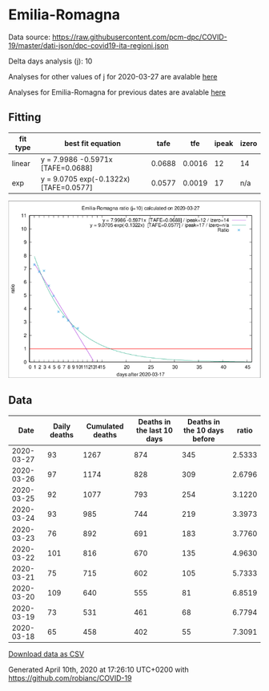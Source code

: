 # Emilia-Romagna

Data source: https://raw.githubusercontent.com/pcm-dpc/COVID-19/master/dati-json/dpc-covid19-ita-regioni.json

Delta days analysis (j): 10

Analyses for other values of j for 2020-03-27 are avalable [here](../README.md)

Analyses for Emilia-Romagna for previous dates are avalable [here](../../README.md)

## Fitting 
|fit type|best fit equation|tafe|tfe|ipeak|izero|
|-------|-----|--------|------|---|---|
|linear|y = 7.9986 -0.5971x  [TAFE=0.0688]|0.0688|0.0016|12|14|
|exp|y = 9.0705 exp(-0.1322x)  [TAFE=0.0577]|0.0577|0.0019|17|n/a|

![Plot](COVID-19_emilia-romagna_j10_2020-03-27.png)

## Data
|Date|Daily deaths|Cumulated deaths|Deaths in the last 10 days|Deaths in the 10 days before|ratio|
|----|----------|-----------|-------|--------------------|-----|
|2020-03-27|93|1267|874|345|2.5333|
|2020-03-26|97|1174|828|309|2.6796|
|2020-03-25|92|1077|793|254|3.1220|
|2020-03-24|93|985|744|219|3.3973|
|2020-03-23|76|892|691|183|3.7760|
|2020-03-22|101|816|670|135|4.9630|
|2020-03-21|75|715|602|105|5.7333|
|2020-03-20|109|640|555|81|6.8519|
|2020-03-19|73|531|461|68|6.7794|
|2020-03-18|65|458|402|55|7.3091|

[Download data as CSV](COVID-19_emilia-romagna_j10_2020-03-27.csv)

Generated April 10th, 2020 at 17:26:10 UTC+0200 with https://github.com/robianc/COVID-19
